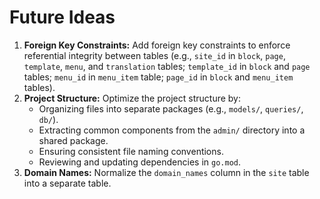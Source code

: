 # Future Ideas

1.  **Foreign Key Constraints:** Add foreign key constraints to enforce referential integrity between tables (e.g., `site_id` in `block`, `page`, `template`, `menu`, and `translation` tables; `template_id` in `block` and `page` tables; `menu_id` in `menu_item` table; `page_id` in `block` and `menu_item` tables).
2.  **Project Structure:** Optimize the project structure by:
    *   Organizing files into separate packages (e.g., `models/`, `queries/`, `db/`).
    *   Extracting common components from the `admin/` directory into a shared package.
    *   Ensuring consistent file naming conventions.
    *   Reviewing and updating dependencies in `go.mod`.
3.  **Domain Names:** Normalize the `domain_names` column in the `site` table into a separate table.
